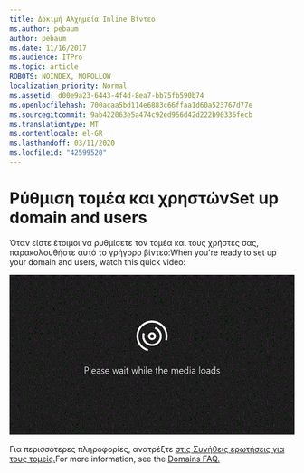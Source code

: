 ```yaml
---
title: Δοκιμή Αλχημεία Inline Βίντεο
ms.author: pebaum
author: pebaum
ms.date: 11/16/2017
ms.audience: ITPro
ms.topic: article
ROBOTS: NOINDEX, NOFOLLOW
localization_priority: Normal
ms.assetid: d00e9a23-6443-4f4d-8ea7-bb75fb590b74
ms.openlocfilehash: 700acaa5bd114e6883c66ffaa1d60a523767d77e
ms.sourcegitcommit: 9ab422063e5a474c92ed956d42d222b90336fecb
ms.translationtype: MT
ms.contentlocale: el-GR
ms.lasthandoff: 03/11/2020
ms.locfileid: "42599520"
---
```

# <a name="set-up-domain-and-users"></a><span data-ttu-id="82bcf-102">Ρύθμιση τομέα και χρηστών</span><span class="sxs-lookup"><span data-stu-id="82bcf-102">Set up domain and users</span></span>

<span data-ttu-id="82bcf-103">Όταν είστε έτοιμοι να ρυθμίσετε τον τομέα και τους χρήστες σας, παρακολουθήστε αυτό το γρήγορο βίντεο:</span><span class="sxs-lookup"><span data-stu-id="82bcf-103">When you're ready to set up your domain and users, watch this quick video:</span></span>
  
![Το πρόγραμμα περιήγησής σας δεν υποστηρίζει βίντεο.](media/MSN_Video_Widget.gif)
  
<span data-ttu-id="82bcf-106">Για περισσότερες πληροφορίες, ανατρέξτε [στις Συνήθεις ερωτήσεις για τους τομείς.](https://docs.microsoft.com/office365/admin/setup/domains-faq)</span><span class="sxs-lookup"><span data-stu-id="82bcf-106">For more information, see the [Domains FAQ.](https://docs.microsoft.com/office365/admin/setup/domains-faq)</span></span>
